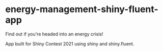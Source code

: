 # energy-management-shiny-fluent-app

Find out if you're headed into an energy crisis!

App built for Shiny Contest 2021 using shiny and shiny.fluent.